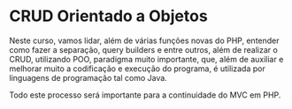 # CRUD Orientado a Objetos

Neste curso, vamos lidar, além de várias funções novas do PHP, entender como fazer a separação, query builders e entre outros, além de realizar o CRUD, utilizando POO, paradigma muito importante, que, além de auxiliar e melhorar muito a codificação e execução do programa, é utilizada por linguagens de programação tal como Java.

Todo este processo será importante para a continuidade do MVC em PHP.



